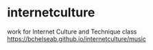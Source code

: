 # internetculture
work for Internet Culture and Technique class
https://bchelseab.github.io/internetculture/music
